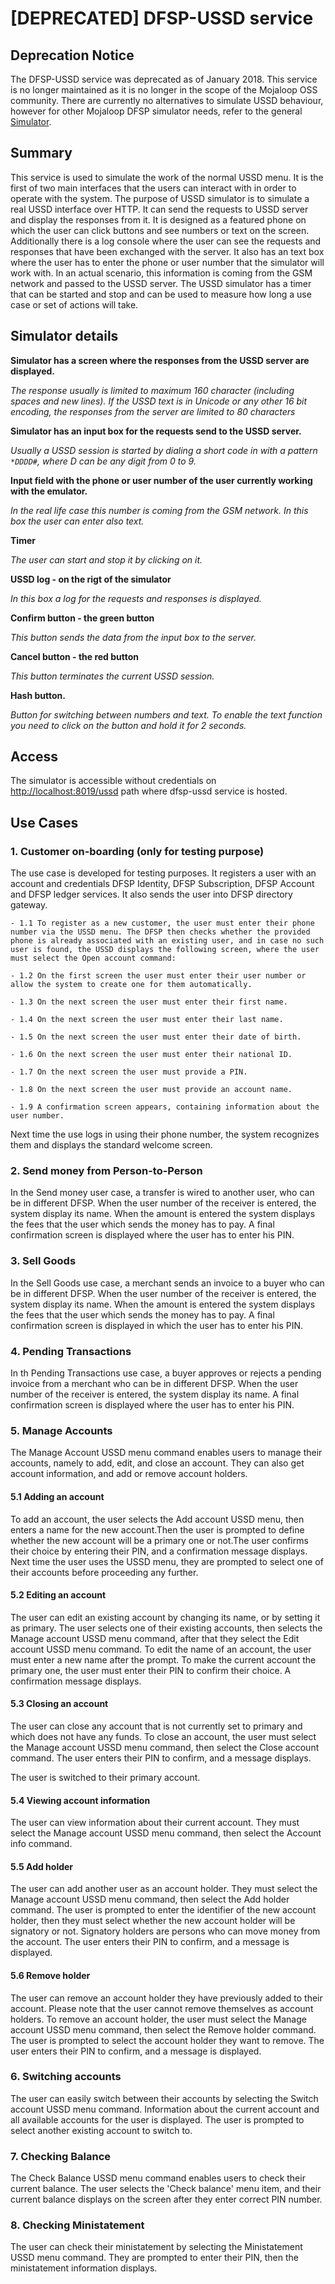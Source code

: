 # [DEPRECATED] DFSP-USSD service

## Deprecation Notice

The DFSP-USSD service was deprecated as of January 2018. This service is no longer maintained as it is no longer in the scope of the Mojaloop OSS community. There are currently no alternatives to simulate USSD behaviour, however for other Mojaloop DFSP simulator needs, refer to the general [Simulator](https://github.com/mojaloop/simulator).

## Summary ##

This service is used to simulate the work of the normal USSD menu. It is the first of two main interfaces that the users can interact with in order to operate with the system. The purpose of USSD simulator is to simulate a real USSD interface over HTTP. It can send the requests to USSD server and display the responses from it. It is designed as a featured phone on which the user can click buttons and see numbers or text on the screen. Additionally there is a log console where the user can see the requests and responses that have been exchanged with the server. It also has an text box where the user has to enter the phone or user number that the simulator will work with. In an actual scenario, this information is coming from the GSM network and passed to the USSD server. The USSD simulator has a timer that can be started and stop and can be used to measure how long a use case or set of actions will take.

## Simulator details ##


**Simulator has a screen where the responses from the USSD server are displayed.**

*The response usually is limited to maximum 160 character (including spaces and new lines). If the USSD text is in Unicode or any other 16 bit encoding, the responses from the server are limited to 80 characters*

**Simulator has an input box for the requests send to the USSD server.** 

*Usually a USSD session is started by dialing a short code in with a pattern `*DDDD#`, where D can be any digit from 0 to 9.*

**Input field with the phone or user number of the user currently working with the emulator.** 

*In the real life case this number is coming from the GSM network. In this box the user can enter also text.*

**Timer**

*The user can start and stop it by clicking on it.*

**USSD log - on the rigt of the simulator**

*In this box a log for the requests and responses is displayed.*

**Confirm button - the green button** 

*This button sends the data from the input box to the server.*

**Cancel button - the red button**

*This button terminates the current USSD session.*

**Hash button.**

*Button for switching between numbers and text. To enable the text function you need to click on the button and hold it for 2 seconds.*

## Access

The simulator is accessible without credentials on [http://localhost:8019/ussd](http://localhost:8019/ussd/ "http://localhost:8019/ussd") path where dfsp-ussd service is hosted.

## Use Cases

### 1. Customer on-boarding (only for testing purpose)

The use case is developed for testing purposes. It registers a user with an account and credentials DFSP Identity, DFSP Subscription, DFSP Account and DFSP ledger services. It also sends the user into DFSP directory gateway.

    - 1.1 To register as a new customer, the user must enter their phone number via the USSD menu. The DFSP then checks whether the provided phone is already associated with an existing user, and in case no such user is found, the USSD displays the following screen, where the user must select the Open account command:

    - 1.2 On the first screen the user must enter their user number or allow the system to create one for them automatically.

    - 1.3 On the next screen the user must enter their first name.

    - 1.4 On the next screen the user must enter their last name.

    - 1.5 On the next screen the user must enter their date of birth.

    - 1.6 On the next screen the user must enter their national ID.

    - 1.7 On the next screen the user must provide a PIN.

    - 1.8 On the next screen the user must provide an account name.

    - 1.9 A confirmation screen appears, containing information about the user number.

Next time the use logs in using their phone number, the system recognizes them and displays the standard welcome screen.

### 2. Send money from Person-to-Person

In the Send money user case, a transfer is wired to another user, who can be in different DFSP. When the user number of the receiver is entered, the system display its name. When the amount is entered the system displays the fees that the user which sends the money has to pay. A final confirmation screen is displayed where the user has to enter his PIN.

### 3. Sell Goods

In the Sell Goods use case, a merchant sends an invoice to a buyer who can be in different DFSP. When the user number of the receiver is entered, the system display its name. When the amount is entered the system displays the fees that the user which sends the money has to pay. A final confirmation screen is displayed in which the user has to enter his PIN.

### 4. Pending Transactions

In th Pending Transactions use case, a buyer approves or rejects a pending invoice from a merchant who can be in different DFSP. When the user number of the receiver is entered, the system display its name. A final confirmation screen is displayed where the user has to enter his PIN.

### 5. Manage Accounts

The Manage Account USSD menu command enables users to manage their accounts, namely to add, edit, and close an account. They can also get account information, and add or remove account holders.

#### 5.1 Adding an account ####

To add an account, the user selects the Add account USSD menu, then enters a name for the new account.Then the user is prompted to define whether the new account will be a primary one or not.The user confirms their choice by entering their PIN, and a confirmation message displays. Next time the user uses the USSD menu, they are prompted to select one of their accounts before proceeding any further.

#### 5.2 Editing an account ####

The user can edit an existing account by changing its name, or by setting it as primary.
The user selects one of their existing accounts, then selects the Manage account USSD menu command, after that they select the Edit account USSD menu command.
To edit the name of an account, the user must enter a new name after the prompt.
To make the current account the primary one, the user must enter their PIN to confirm their choice. A confirmation message displays.

#### 5.3 Closing an account ####

The user can close any account that is not currently set to primary and which does not have any funds.
To close an account, the user must select the Manage account USSD menu command, then select the Close account command. The user enters their PIN to confirm, and a message displays.

The user is switched to their primary account.

#### 5.4 Viewing account information ####

The user can view information about their current account. They must select the Manage account USSD menu command, then select the Account info command.

#### 5.5 Add holder ####

The user can add another user as an account holder. They must select the Manage account USSD menu command, then select the Add holder command. The user is prompted to enter the identifier of the new account holder, then they must select whether the new account holder will be signatory or not. Signatory holders are persons who can move money from the account. The user enters their PIN to confirm, and a message is displayed.

#### 5.6 Remove holder ####

The user can remove an account holder they have previously added to their account. Please note that the user cannot remove themselves as account holders.
To remove an account holder, the user must select the Manage account USSD menu command, then select the Remove holder command. The user is prompted to select the account holder they want to remove.
The user enters their PIN to confirm, and a message is displayed.

### 6. Switching accounts

The user can easily switch between their accounts by selecting the Switch account USSD menu command.
Information about the current account and all available accounts for the user is displayed. The user is prompted to select another existing account to switch to.

### 7. Checking Balance

The Check Balance USSD menu command enables users to check their current balance.
The user selects the 'Check balance' menu item, and their current balance displays on the screen after they enter correct PIN number.

### 8. Checking Ministatement

The user can check their ministatement by selecting the Ministatement USSD menu command.
They are prompted to enter their PIN, then the ministatement information displays.
